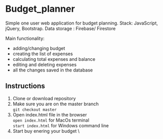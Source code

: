 # Budget_planner

Simple one user web application for budget planning.
Stack: JavaScript, jQuery, Bootstrap.
Data storage : Firebase/ Firestore

Main functionality:
 - adding/changing budget
 - creating the list of expenses
 - calculating total expenses and balance
 - editing and deleting expenses
 - all the changes saved in the database

## Instructions
1. Clone or download repository
2. Make sure you are on the master branch \
```git checkout master```
3. Open index.html file in the browser\
```open index.html``` for MacOs terminal \
```start index.html``` for Windows command line
4. Start buy enering your budget \ 

